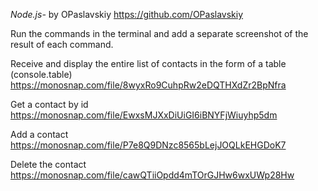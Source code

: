 _Node.js-_ by OPaslavskiy https://github.com/OPaslavskiy

Run the commands in the terminal and add a separate screenshot of the result of each command.

Receive and display the entire list of contacts in the form of a table (console.table)
https://monosnap.com/file/8wyxRo9CuhpRw2eDQTHXdZr2BpNfra

Get a contact by id
https://monosnap.com/file/EwxsMJXxDiUiGI6iBNYFjWiuyhp5dm

Add a contact
https://monosnap.com/file/P7e8Q9DNzc8565bLejJOQLkEHGDoK7

Delete the contact
https://monosnap.com/file/cawQTiiOpdd4mTOrGJHw6wxUWp28Hw
